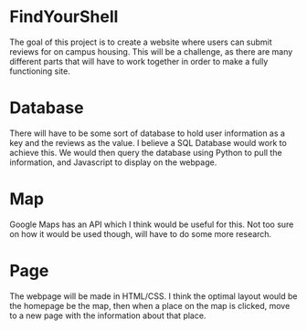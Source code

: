 # FindYourShell
The goal of this project is to create a website where users can submit reviews for on campus housing. This will be a challenge, as there are many different parts that will have to work together in order to make a fully functioning site.

# Database
There will have to be some sort of database to hold user information as a key and the reviews as the value. I believe a SQL Database would work to achieve this. We would then query the database using Python to pull the information, and Javascript to display on the webpage.

# Map
Google Maps has an API which I think would be useful for this. Not too sure on how it would be used though, will have to do some more research.

# Page
The webpage will be made in HTML/CSS. I think the optimal layout would be the homepage be the map, then when a place on the map is clicked, move to a new page with the information about that place.
